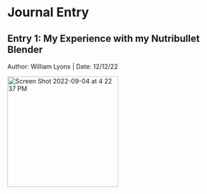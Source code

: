 # Journal Entry

## Entry 1: My Experience with my Nutribullet Blender
Author: William Lyons
|
Date: 12/12/22




<img width="250" alt="Screen Shot 2022-09-04 at 4 22 37 PM" src="https://user-images.githubusercontent.com/92234942/195968440-bb12b841-e4cc-4f2d-8bc6-13af818ba5da.jpg">


